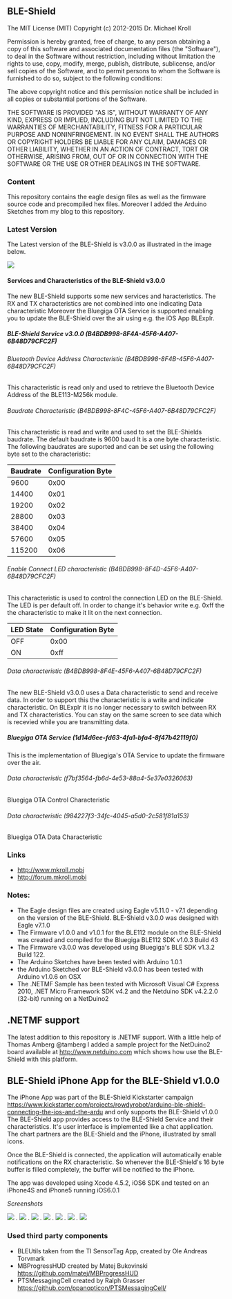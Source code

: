 ## BLE-Shield

The MIT License (MIT)
Copyright (c) 2012-2015 Dr. Michael Kroll
 
Permission is hereby granted, free of charge, to any person obtaining a copy of this software and associated 
documentation files (the "Software"), to deal in the Software without restriction, including without limitation 
the rights to use, copy, modify, merge, publish, distribute, sublicense, and/or sell copies of the Software, 
and to permit persons to whom the Software is furnished to do so, subject to the following conditions:
 
The above copyright notice and this permission notice shall be included in all copies or substantial portions of the Software.
 
THE SOFTWARE IS PROVIDED "AS IS", WITHOUT WARRANTY OF ANY KIND, EXPRESS OR IMPLIED, INCLUDING BUT NOT 
LIMITED TO THE WARRANTIES OF MERCHANTABILITY, FITNESS FOR A PARTICULAR PURPOSE AND NONINFRINGEMENT. IN 
NO EVENT SHALL THE AUTHORS OR COPYRIGHT HOLDERS BE LIABLE FOR ANY CLAIM, DAMAGES OR OTHER LIABILITY, 
WHETHER IN AN ACTION OF CONTRACT, TORT OR OTHERWISE, ARISING FROM, OUT OF OR IN CONNECTION WITH THE 
SOFTWARE OR THE USE OR OTHER DEALINGS IN THE SOFTWARE.

### Content

This repository contains the eagle design files as well as the firmware source code and precompiled hex files.
Moreover I added the Arduino Sketches from my blog to this repository.

### Latest Version

The Latest version of the BLE-Shield is v3.0.0 as illustrated in the image below.

[![](https://raw.github.com/michaelkroll/BLE-Shield/master/docs/BLE-Shieldv3C1.jpg)](https://raw.github.com/michaelkroll/BLE-Shield/master/docs/BLE-Shieldv3C1.jpg)

#### Services and Characteristics of the BLE-Shield v3.0.0

The new BLE-Shield supports some new services and haracteristics. The RX and TX characteristics are not combined into one indicating Data characteristic
Moreover the Bluegiga OTA Service is supported enabling you to update the BLE-Shield over the air using e.g. the iOS App BLExplr.

##### BLE-Shield Service v3.0.0 (B4BDB998-8F4A-45F6-A407-6B48D79CFC2F)

###### Bluetooth Device Address Characteristic (B4BDB998-8F4B-45F6-A407-6B48D79CFC2F)

This characteristic is read only and used to retrieve the Bluetooth Device Address of the BLE113-M256k module.

###### Baudrate Characteristic (B4BDB998-8F4C-45F6-A407-6B48D79CFC2F)

This characteristic is read and write and used to set the BLE-Shields baudrate. The default baudrate is 9600 baud
It is a one byte characteristic. The following baudrates are suported and can be set using the following byte set to the
characteristic:

Baudrate  | Configuration Byte
--------- | ------------------
9600      | 0x00
14400     | 0x01
19200     | 0x02
28800     | 0x03
38400     | 0x04
57600     | 0x05
115200    | 0x06

###### Enable Connect LED characteristic (B4BDB998-8F4D-45F6-A407-6B48D79CFC2F)

This characteristic is used to control the connection LED on the BLE-Shield. The LED is per default off.
In order to change it's behavior write e.g. 0xff the the characteristic to make it lit on the next connection.

LED State | Configuration Byte
--------- | ------------------
OFF       | 0x00
ON        | 0xff

###### Data characteristic (B4BDB998-8F4E-45F6-A407-6B48D79CFC2F)

The new BLE-Shield v3.0.0 uses a Data characteristic to send and receive data. In order to support this
the characteristic is a write and indicate characteristic. On BLExplr it is no longer necessary to switch between
RX and TX characteristics. You can stay on the same screen to see data which is recevied while you are transmitting data.

##### Bluegiga OTA Service (1d14d6ee-fd63-4fa1-bfa4-8f47b42119f0)

This is the implementation of Bluegiga's OTA Service to update the firmware over the air.

###### Data characteristic (f7bf3564-fb6d-4e53-88a4-5e37e0326063)

Bluegiga OTA Control Characteristic

###### Data characteristic (984227f3-34fc-4045-a5d0-2c581f81a153)

Bluegiga OTA Data Characteristic

### Links
* http://www.mkroll.mobi
* http://forum.mkroll.mobi


### Notes:
* The Eagle design files are created using Eagle v5.11.0 - v7.1 depending on the version of the BLE-Shield. BLE-Shield v3.0.0 was designed with Eagle v7.1.0
* The Firmware v1.0.0 and v1.0.1 for the BLE112 module on the BLE-Shield was created and compiled for the Bluegiga BLE112 SDK v1.0.3 Build 43
* The Firmware v3.0.0 was developed using Bluegiga's BLE SDK v1.3.2 Build 122.
* The Arduino Sketches have been tested with Arduino 1.0.1
* the Arduino Sketched vor BLE-Shield v3.0.0 has been tested with Arduino v1.0.6 on OSX
* The .NETMF Sample has been tested with Microsoft Visual C# Express 2010, .NET Micro Framework SDK v4.2 and the Netduino SDK v4.2.2.0 (32-bit) running on a NetDuino2

## .NETMF support 
The latest addition to this repository is .NETMF support. With a little help of Thomas Amberg @tamberg I added a sample project for 
the NetDuino2 board available at http://www.netduino.com which shows how use the BLE-Shield with this platform.  

## BLE-Shield iPhone App for the BLE-Shield v1.0.0

The iPhone App was part of the BLE-Shield Kickstarter campaign https://www.kickstarter.com/projects/rowdyrobot/arduino-ble-shield-connecting-the-ios-and-the-ardu and only
supports the BLE-Shield v1.0.0 The BLE-Shield app provides access to the BLE-Shield Service and their characteristics. It's user interface is implemented like 
a chat application. The chart partners are the BLE-Shield and the iPhone, illustrated by small icons.

Once the BLE-Shield is connected, the application will automatically enable notifications on the RX characteristic. So whenever 
the BLE-Shield's 16 byte buffer is filled completely, the buffer will be notified to the iPhone. 

The app was developed using Xcode 4.5.2, iOS6 SDK and tested on an iPhone4S and iPhone5 running iOS6.0.1

*Screenshots*

<img src="http://www.mkroll.mobi/BLE-Shield-Files/iphone/BLE-Shield-iPhone1.PNG" /> 
. <img src="http://www.mkroll.mobi/BLE-Shield-Files/iphone/BLE-Shield-iPhone2.PNG" />
. <img src="http://www.mkroll.mobi/BLE-Shield-Files/iphone/BLE-Shield-iPhone3.PNG" />
. <img src="http://www.mkroll.mobi/BLE-Shield-Files/iphone/BLE-Shield-iPhone4.PNG" />
. <img src="http://www.mkroll.mobi/BLE-Shield-Files/iphone/BLE-Shield-iPhone5.PNG" />
. <img src="http://www.mkroll.mobi/BLE-Shield-Files/iphone/BLE-Shield-iPhone6.PNG" />
. <img src="http://www.mkroll.mobi/BLE-Shield-Files/iphone/BLE-Shield-iPhone7.PNG" />


### Used third party components

* BLEUtils taken from the TI SensorTag App, created by Ole Andreas Torvmark 
* MBProgressHUD created by Matej Bukovinski https://github.com/matej/MBProgressHUD
* PTSMessagingCell created by Ralph Grasser https://github.com/ppanopticon/PTSMessagingCell/
